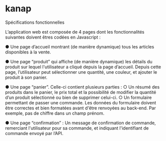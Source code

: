 # kanap
Spécifications fonctionnelles

L’application web est composée de 4 pages dont les fonctionnalités suivantes doivent êtres codées en Javascript :

● Une page d’accueil montrant (de manière dynamique) tous les articles disponibles à la vente.

● Une page “produit” qui affiche (de manière dynamique) les détails du produit sur lequel l'utilisateur a cliqué depuis la page d’accueil. Depuis cette page, l’utilisateur peut sélectionner une quantité, une couleur, et ajouter le produit à son panier.

● Une page “panier”. Celle-ci contient plusieurs parties : 
○ Un résumé des produits dans le panier, le prix total et la possibilité de modifier la quantité d’un produit sélectionné ou bien de supprimer celui-ci. 
○ Un formulaire permettant de passer une commande. Les données du formulaire doivent être correctes et bien formatées avant d'être renvoyées au back-end. Par exemple, pas de chiffre dans un champ prénom.

● Une page “confirmation” : Un message de confirmation de commande, remerciant l'utilisateur pour sa commande, et indiquant l'identifiant de commande envoyé par l’API.
